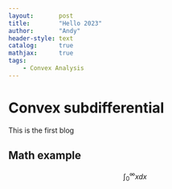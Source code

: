 ```yaml
---
layout:       post
title:        "Hello 2023"
author:       "Andy"
header-style: text
catalog:      true
mathjax:      true
tags:
    - Convex Analysis 
---
```


# Convex subdifferential

This is the first blog 

## Math example

$$
\int^\infty_0 x dx 
$$
